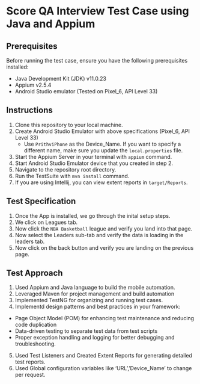 # Score QA Interview Test Case using Java and Appium

## Prerequisites

Before running the test case, ensure you have the following prerequisites installed:

- Java Development Kit (JDK) v11.0.23
- Appium v2.5.4
- Android Studio emulator (Tested on Pixel_6, API Level 33)

## Instructions

1. Clone this repository to your local machine.
2. Create Android Studio Emulator with above specifications (Pixel_6, API Level 33)
   - Use `PrithviPhone` as the Device_Name. If you want to specify a different name, make sure you update the `local.properties` file.
3. Start the Appium Server in your terminal with `appium` command.
4. Start Android Studio Emulator device that you created in step 2.
5. Navigate to the repository root directory.
6. Run the TestSuite with `mvn install` command.
7. If you are using Intellij, you can view extent reports in `target/Reports`.

## Test Specification
1. Once the App is installed, we go through the inital setup steps.
2. We click on Leagues tab.
3. Now click the `NBA Basketball` league and verify you land into that page.
4. Now select the Leaders sub-tab and verify the data is loading in the leaders tab.
5. Now click on the back button and verify you are landing on the previous page.

## Test Approach
1. Used Appium and Java language to build the mobile automation.
2.  Leveraged Maven for project management and build automation
3. Implemented TestNG for organizing and running test cases.
4. Implementd design patterns and best practices in your framework:
* Page Object Model (POM) for enhancing test maintenance and reducing code duplication
* Data-driven testing to separate test data from test scripts
* Proper exception handling and logging for better debugging and troubleshooting.
5. Used Test Listeners and Created Extent Reports for generating detailed test reports.
6.  Used Global configuration variables like ‘URL’,’Device_Name’ to change per request.
